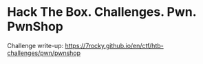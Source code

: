 # Hack The Box. Challenges. Pwn. PwnShop

Challenge write-up: https://7rocky.github.io/en/ctf/htb-challenges/pwn/pwnshop
